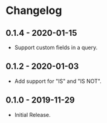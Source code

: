 # Changelog

## 0.1.4 - 2020-01-15
- Support custom fields in a query.

## 0.1.2 - 2020-01-03
- Add support for "IS" and "IS NOT".

## 0.1.0 - 2019-11-29
- Initial Release.
